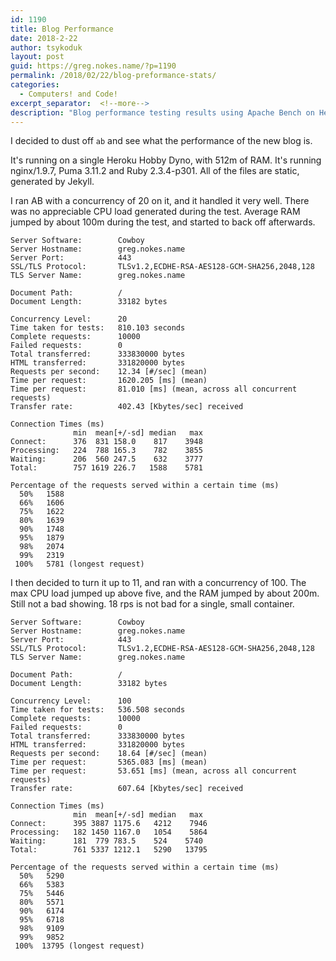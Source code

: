 ```yaml
---
id: 1190
title: Blog Performance
date: 2018-2-22
author: tsykoduk
layout: post
guid: https://greg.nokes.name/?p=1190
permalink: /2018/02/22/blog-preformance-stats/
categories:
  - Computers! and Code!
excerpt_separator:  <!--more-->
description: "Blog performance testing results using Apache Bench on Heroku-hosted Jekyll site with nginx. See detailed load testing metrics and server response times."
---
```

I decided to dust off `ab` and see what the performance of the new blog is.

It's running on a single Heroku Hobby Dyno, with 512m of RAM. It's running nginx/1.9.7, Puma 3.11.2 and Ruby 2.3.4-p301. All of the files are static, generated by Jekyll.
<!--more-->

I ran AB with a concurrency of 20 on it, and it handled it very well. There was no appreciable CPU load generated during the test. Average RAM jumped by about 100m during the test, and started to back off afterwards.

```shell
Server Software:        Cowboy
Server Hostname:        greg.nokes.name
Server Port:            443
SSL/TLS Protocol:       TLSv1.2,ECDHE-RSA-AES128-GCM-SHA256,2048,128
TLS Server Name:        greg.nokes.name

Document Path:          /
Document Length:        33182 bytes

Concurrency Level:      20
Time taken for tests:   810.103 seconds
Complete requests:      10000
Failed requests:        0
Total transferred:      333830000 bytes
HTML transferred:       331820000 bytes
Requests per second:    12.34 [#/sec] (mean)
Time per request:       1620.205 [ms] (mean)
Time per request:       81.010 [ms] (mean, across all concurrent requests)
Transfer rate:          402.43 [Kbytes/sec] received

Connection Times (ms)
              min  mean[+/-sd] median   max
Connect:      376  831 158.0    817    3948
Processing:   224  788 165.3    782    3855
Waiting:      206  560 247.5    632    3777
Total:        757 1619 226.7   1588    5781

Percentage of the requests served within a certain time (ms)
  50%   1588
  66%   1606
  75%   1622
  80%   1639
  90%   1748
  95%   1879
  98%   2074
  99%   2319
 100%   5781 (longest request)
```

I then  decided to turn it up to 11, and ran with a concurrency of 100. The max CPU load jumped up above five, and the RAM jumped by about 200m. Still not a bad showing. 18 rps is not bad for a single, small container.

```shell
Server Software:        Cowboy
Server Hostname:        greg.nokes.name
Server Port:            443
SSL/TLS Protocol:       TLSv1.2,ECDHE-RSA-AES128-GCM-SHA256,2048,128
TLS Server Name:        greg.nokes.name

Document Path:          /
Document Length:        33182 bytes

Concurrency Level:      100
Time taken for tests:   536.508 seconds
Complete requests:      10000
Failed requests:        0
Total transferred:      333830000 bytes
HTML transferred:       331820000 bytes
Requests per second:    18.64 [#/sec] (mean)
Time per request:       5365.083 [ms] (mean)
Time per request:       53.651 [ms] (mean, across all concurrent requests)
Transfer rate:          607.64 [Kbytes/sec] received

Connection Times (ms)
              min  mean[+/-sd] median   max
Connect:      395 3887 1175.6   4212    7946
Processing:   182 1450 1167.0   1054    5864
Waiting:      181  779 783.5    524    5740
Total:        761 5337 1212.1   5290   13795

Percentage of the requests served within a certain time (ms)
  50%   5290
  66%   5383
  75%   5446
  80%   5571
  90%   6174
  95%   6718
  98%   9109
  99%   9852
 100%  13795 (longest request)
```

